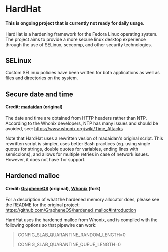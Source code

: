 # HardHat
#### This is ongoing project that is currently not ready for daily usage.
HardHat is a hardening framework for the Fedora Linux operating system. The project aims to provide a more secure linux desktop experience through the use of SELinux, seccomp, and other security technologies. 

## SELinux
Custom SELinux policies have been written for both applications as well as files and directories on the system.

## Secure date and time
#### Credit: [madaidan](https://gitlab.com/madaidan/secure-time-sync) (original)
The date and time are obtained from HTTP headers rather than NTP. According to the Whonix developers, NTP has many issues and should be avoided, see:
https://www.whonix.org/wiki/Time_Attacks

Note that HardHat uses a rewritten vesion of madaidan's original script. This rewritten script is simpler, uses better Bash practices (eg. using single quotes for strings, double quotes for variables, ending lines with semicolons), and allows for multiple retries in case of network issues. However, it does not have Tor support.

## Hardened malloc
#### Credit: [GrapheneOS](https://github.com/GrapheneOS/hardened_malloc) (original), [Whonix](https://github.com/Whonix/hardened_malloc) (fork)
For a description of what the hardened memory allocator does, please see the README for the original project: https://github.com/GrapheneOS/hardened_malloc#introduction

HardHat uses the hardened malloc from Whonix, and is compiled with the following options so that pipewire can work:
> CONFIG_SLAB_QUARANTINE_RANDOM_LENGTH=0
> 
> CONFIG_SLAB_QUARANTINE_QUEUE_LENGTH=0
